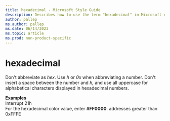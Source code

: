```yaml
---
title: hexadecimal - Microsoft Style Guide
description: Describes how to use the term "hexadecimal" in Microsoft content.
author: pallep
ms.author: pallep
ms.date: 06/14/2023
ms.topic: article
ms.prod: non-product-specific
---
```


# hexadecimal

Don't abbreviate as *hex*. Use *h* or *0x* when abbreviating a number. Don't insert a space between the number and *h,* and use all uppercase for alphabetical characters displayed in hexadecimal numbers.

**Examples**  
Interrupt 21h  
For the hexadecimal color value, enter **#FF0000**.
addresses greater than 0xFFFE
